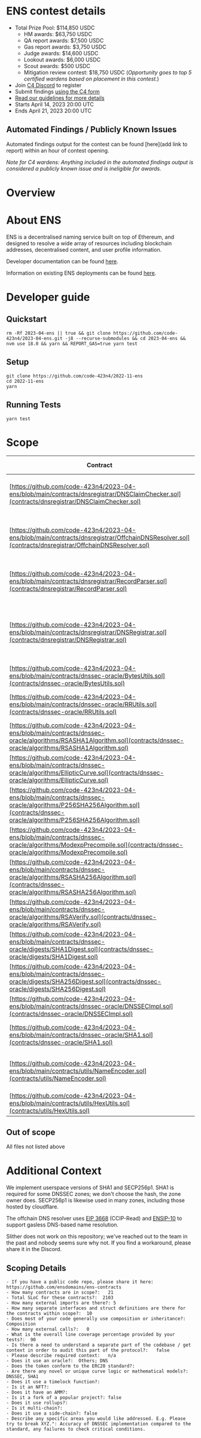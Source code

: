 # ENS contest details
- Total Prize Pool: $114,850 USDC 
  - HM awards: $63,750 USDC 
  - QA report awards: $7,500 USDC 
  - Gas report awards: $3,750 USDC 
  - Judge awards: $14,600 USDC 
  - Lookout awards: $6,000 USDC 
  - Scout awards: $500 USDC 
  - Mitigation review contest: $18,750 USDC (*Opportunity goes to top 5 certified wardens based on placement in this contest.*)
- Join [C4 Discord](https://discord.gg/code4rena) to register
- Submit findings [using the C4 form](https://code4rena.com/contests/2023-04-ens-contest/submit)
- [Read our guidelines for more details](https://docs.code4rena.com/roles/wardens)
- Starts April 14, 2023 20:00 UTC 
- Ends April 21, 2023 20:00 UTC 

## Automated Findings / Publicly Known Issues

Automated findings output for the contest can be found [here](add link to report) within an hour of contest opening.

*Note for C4 wardens: Anything included in the automated findings output is considered a publicly known issue and is ineligible for awards.*

# Overview

# About ENS

ENS is a decentralised naming service built on top of Ethereum, and designed to resolve a wide array of resources including blockchain addresses, decentralised content, and user profile information.

Developer documentation can be found [here](https://docs.ens.domains/).

Information on existing ENS deployments can be found [here](https://docs.ens.domains/ens-deployments).

# Developer guide

## Quickstart

```
rm -Rf 2023-04-ens || true && git clone https://github.com/code-423n4/2023-04-ens.git -j8 --recurse-submodules && cd 2023-04-ens && nvm use 18.0 && yarn && REPORT_GAS=true yarn test
```

## Setup

```
git clone https://github.com/code-423n4/2022-11-ens
cd 2022-11-ens
yarn
```

## Running Tests

```
yarn test
```

# Scope

| Contract | SLOC | Purpose | Libraries used |  
| ----------- | ----------- | ----------- | ----------- |
| [https://github.com/code-423n4/2023-04-ens/blob/main/contracts/dnsregistrar/DNSClaimChecker.sol](contracts/dnsregistrar/DNSClaimChecker.sol) | 61 | Uses the DNSSEC oracle to verify DNS name claims | |
| [https://github.com/code-423n4/2023-04-ens/blob/main/contracts/dnsregistrar/OffchainDNSResolver.sol](contracts/dnsregistrar/OffchainDNSResolver.sol) | 190 | CCIP-read resolver contract to handle gasless DNS name resolution | [ERC165](https://github.com/OpenZeppelin/openzeppelin-contracts/blob/master/contracts/utils/introspection/ERC165.sol) |
| [https://github.com/code-423n4/2023-04-ens/blob/main/contracts/dnsregistrar/RecordParser.sol](contracts/dnsregistrar/RecordParser.sol) | 30 | Parses space delimited key-value strings from DNS TXT records | |
| [https://github.com/code-423n4/2023-04-ens/blob/main/contracts/dnsregistrar/DNSRegistrar.sol](contracts/dnsregistrar/DNSRegistrar.sol) | 165 | DNS registrar contract; permits registering DNS names in ENS, using the DNSSEC oracle | [ERC165](https://github.com/OpenZeppelin/openzeppelin-contracts/blob/master/contracts/utils/introspection/ERC165.sol) |
| [https://github.com/code-423n4/2023-04-ens/blob/main/contracts/dnssec-oracle/BytesUtils.sol](contracts/dnssec-oracle/BytesUtils.sol) | 243 | Byte string manipulation utils | |
| [https://github.com/code-423n4/2023-04-ens/blob/main/contracts/dnssec-oracle/RRUtils.sol](contracts/dnssec-oracle/RRUtils.sol) | 308 | DNS Resource-Record (RR) parsing utils | |
| [https://github.com/code-423n4/2023-04-ens/blob/main/contracts/dnssec-oracle/algorithms/RSASHA1Algorithm.sol](contracts/dnssec-oracle/algorithms/RSASHA1Algorithm.sol) | 35 | Implementation of the DNSSEC RSASHA1 algorithm | |
| [https://github.com/code-423n4/2023-04-ens/blob/main/contracts/dnssec-oracle/algorithms/EllipticCurve.sol](contracts/dnssec-oracle/algorithms/EllipticCurve.sol) | 283 | Implementation of ECDSA in Solidity | |
| [https://github.com/code-423n4/2023-04-ens/blob/main/contracts/dnssec-oracle/algorithms/P256SHA256Algorithm.sol](contracts/dnssec-oracle/algorithms/P256SHA256Algorithm.sol) | 31 | Implementation of the DNSSEC P256SHA256 algorithm | |
| [https://github.com/code-423n4/2023-04-ens/blob/main/contracts/dnssec-oracle/algorithms/ModexpPrecompile.sol](contracts/dnssec-oracle/algorithms/ModexpPrecompile.sol) | 28 | Utility contract for using the modexp/RSA precompile | |
| [https://github.com/code-423n4/2023-04-ens/blob/main/contracts/dnssec-oracle/algorithms/RSASHA256Algorithm.sol](contracts/dnssec-oracle/algorithms/RSASHA256Algorithm.sol) | 34 | Implementation of the DNSSEC RSASHA256 algorithm | |
| [https://github.com/code-423n4/2023-04-ens/blob/main/contracts/dnssec-oracle/algorithms/RSAVerify.sol](contracts/dnssec-oracle/algorithms/RSAVerify.sol) | 12 | RSA signature verification | |
| [https://github.com/code-423n4/2023-04-ens/blob/main/contracts/dnssec-oracle/digests/SHA1Digest.sol](contracts/dnssec-oracle/digests/SHA1Digest.sol) | 16 | Implementation of the DNSSEC SHA1 digest | |
| [https://github.com/code-423n4/2023-04-ens/blob/main/contracts/dnssec-oracle/digests/SHA256Digest.sol](contracts/dnssec-oracle/digests/SHA256Digest.sol) | 13 | Implementation of the DNSSEC SHA256 digest | |
| [https://github.com/code-423n4/2023-04-ens/blob/main/contracts/dnssec-oracle/DNSSECImpl.sol](contracts/dnssec-oracle/DNSSECImpl.sol) | 258 | A stateless DNSSEC oracle | |
| [https://github.com/code-423n4/2023-04-ens/blob/main/contracts/dnssec-oracle/SHA1.sol](contracts/dnssec-oracle/SHA1.sol) | 218 | Implementation of the SHA1 hash function in Solidity | |
| [https://github.com/code-423n4/2023-04-ens/blob/main/contracts/utils/NameEncoder.sol](contracts/utils/NameEncoder.sol) | 43 | Converts names from dot-separated to DNS binary format | |
| [https://github.com/code-423n4/2023-04-ens/blob/main/contracts/utils/HexUtils.sol](contracts/utils/HexUtils.sol) | 54 | Parses hex strings into bytes32 | |

## Out of scope

All files not listed above

# Additional Context

We implement userspace versions of SHA1 and SECP256p1. SHA1 is required for some DNSSEC zones; we don't choose the hash, the zone owner does. SECP256p1 is likewise used in many zones, including those hosted by cloudflare. 

The offchain DNS resolver uses [EIP 3668](https://eips.ethereum.org/EIPS/eip-3668) (CCIP-Read) and [ENSIP-10](https://docs.ens.domains/ens-improvement-proposals/ensip-10-wildcard-resolution) to support gasless DNS-based name resolution.

Slither does not work on this repository; we've reached out to the team in the past and nobody seems sure why not. If you find a workaround, please share it in the Discord.

## Scoping Details 
```
- If you have a public code repo, please share it here:  https://github.com/ensdomains/ens-contracts
- How many contracts are in scope?:   21
- Total SLoC for these contracts?:  2103
- How many external imports are there?: 5 
- How many separate interfaces and struct definitions are there for the contracts within scope?:  10
- Does most of your code generally use composition or inheritance?:   Composition
- How many external calls?:   0
- What is the overall line coverage percentage provided by your tests?:  90
- Is there a need to understand a separate part of the codebase / get context in order to audit this part of the protocol?:   false
- Please describe required context:   n/a
- Does it use an oracle?:  Others; DNS
- Does the token conform to the ERC20 standard?:  
- Are there any novel or unique curve logic or mathematical models?: DNSSEC, SHA1
- Does it use a timelock function?:  
- Is it an NFT?: 
- Does it have an AMM?:   
- Is it a fork of a popular project?: false  
- Does it use rollups?:   
- Is it multi-chain?:  
- Does it use a side-chain?: false
- Describe any specific areas you would like addressed. E.g. Please try to break XYZ.": Accuracy of DNSSEC implementation compared to the standard, any failures to check critical conditions.
```
